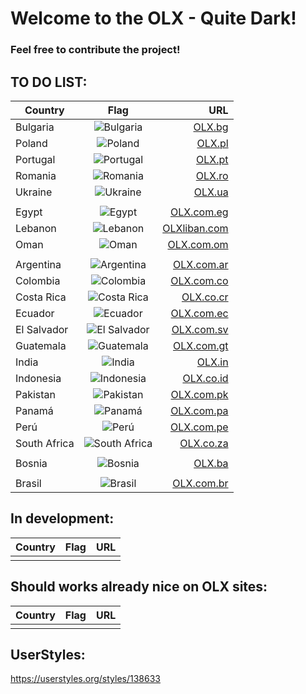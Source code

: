 # Welcome to the OLX - Quite Dark!

### Feel free to contribute the project!

## TO DO LIST:
| Country                 | Flag                                                                                                                                    | URL                                                 |
| ----------------------- |:---------------------------------------------------------------------------------------------------------------------------------------:| ---------------------------------------------------:|
| Bulgaria                | ![Bulgaria](https://raw.githubusercontent.com/stevenrskelton/flag-icon/master/png/16/country-4x3/bg.png "Bulgaria")                     | [OLX.bg](https://www.olx.bg "Bulgaria")             |
| Poland                  | ![Poland](https://raw.githubusercontent.com/stevenrskelton/flag-icon/master/png/16/country-4x3/pl.png "Poland")                         | [OLX.pl](https://www.olx.pl "Poland")               |
| Portugal                | ![Portugal](https://raw.githubusercontent.com/stevenrskelton/flag-icon/master/png/16/country-4x3/pt.png "Portugal")                     | [OLX.pt](https://www.olx.pt "Portugal")             |
| Romania                 | ![Romania](https://raw.githubusercontent.com/stevenrskelton/flag-icon/master/png/16/country-4x3/ru.png "Romania")                       | [OLX.ro](https://www.olx.ro "Romania")              |
| Ukraine                 | ![Ukraine](https://raw.githubusercontent.com/stevenrskelton/flag-icon/master/png/16/country-4x3/ua.png "Ukraine")                       | [OLX.ua](https://www.olx.ua "Ukraine")              |
| | | |
| Egypt                   | ![Egypt](https://raw.githubusercontent.com/stevenrskelton/flag-icon/master/png/16/country-4x3/eg.png "Egypt")                           | [OLX.com.eg](https://www.olx.com.eg "Egypt")        |
| Lebanon                 | ![Lebanon](https://raw.githubusercontent.com/stevenrskelton/flag-icon/master/png/16/country-4x3/li.png "Lebanon")                       | [OLXliban.com](https://olxliban.com "Lebanon")      |
| Oman                    | ![Oman](https://raw.githubusercontent.com/stevenrskelton/flag-icon/master/png/16/country-4x3/om.png "Oman OLX.com.om")                  | [OLX.com.om](https://www.olx.com.om "Oman")         |
| | | |
|Argentina                | ![Argentina](https://raw.githubusercontent.com/stevenrskelton/flag-icon/master/png/16/country-4x3/ar.png "Argentina")                   | [OLX.com.ar](http://www.olx.com.ar "Argentina")     |
|Colombia                 | ![Colombia](https://raw.githubusercontent.com/stevenrskelton/flag-icon/master/png/16/country-4x3/co.png "Colombia")                     | [OLX.com.co](http://www.olx.com.co "Colombia")      |
|Costa Rica               | ![Costa Rica](https://raw.githubusercontent.com/stevenrskelton/flag-icon/master/png/16/country-4x3/cr.png "Costa Rica")                 | [OLX.co.cr](http://www.olx.co.cr "Costa Rica")      |
|Ecuador                  | ![Ecuador](https://raw.githubusercontent.com/stevenrskelton/flag-icon/master/png/16/country-4x3/ec.png "Ecuador")                       | [OLX.com.ec](http://www.olx.com.ec "Ecuador")       |
|El Salvador              | ![El Salvador ](https://raw.githubusercontent.com/stevenrskelton/flag-icon/master/png/16/country-4x3/sv.png "El Salvador")              | [OLX.com.sv](http://www.olx.com.sv "El Salvador")   |
|Guatemala                | ![Guatemala](https://raw.githubusercontent.com/stevenrskelton/flag-icon/master/png/16/country-4x3/gt.png "Guatemala")                   | [OLX.com.gt](http://www.olx.com.gt "Guatemala")     |
|India                    | ![India](https://raw.githubusercontent.com/stevenrskelton/flag-icon/master/png/16/country-4x3/in.png "India")                           | [OLX.in](http://www.olx.in "India")                 |
|Indonesia                | ![Indonesia](https://raw.githubusercontent.com/stevenrskelton/flag-icon/master/png/16/country-4x3/id.png "Indonesia")                   | [OLX.co.id](http://www.olx.co.id "Indonesia")       |
|Pakistan                 | ![Pakistan](https://raw.githubusercontent.com/stevenrskelton/flag-icon/master/png/16/country-4x3/pk.png "Pakistan")                     | [OLX.com.pk](http://www.olx.com.pk "Pakistan")      |
|Panamá                   | ![Panamá](https://raw.githubusercontent.com/stevenrskelton/flag-icon/master/png/16/country-4x3/pa.png "Panamá")                         | [OLX.com.pa](http://www.olx.com.pa "Panamá")        |
|Perú                     | ![Perú](https://raw.githubusercontent.com/stevenrskelton/flag-icon/master/png/16/country-4x3/pe.png "Perú")                             | [OLX.com.pe](http://www.olx.com.pe "Perú")          |
|South Africa             | ![South Africa](https://raw.githubusercontent.com/stevenrskelton/flag-icon/master/png/16/country-4x3/za.png "South Africa")             | [OLX.co.za](https://www.olx.co.za "South Africa")   |
| | | |
|Bosnia                   | ![Bosnia](https://raw.githubusercontent.com/stevenrskelton/flag-icon/master/png/16/country-4x3/ba.png "Bosnia")                         | [OLX.ba](http://www.olx.ba "Bosnia")             
| | | |
|Brasil                   | ![Brasil](https://raw.githubusercontent.com/stevenrskelton/flag-icon/master/png/16/country-4x3/br.png "Brasil")                         | [OLX.com.br](http://www.olx.com.br "Brasil")        |

## In development:

| Country                 | Flag                                                                                                                                    | URL                                                 |
| ----------------------- |:---------------------------------------------------------------------------------------------------------------------------------------:| ---------------------------------------------------:|
| | | |

## Should works already nice on OLX sites:

| Country                 | Flag                                                                                                                                    | URL                                                 |
| ----------------------- |:---------------------------------------------------------------------------------------------------------------------------------------:| ---------------------------------------------------:|
| | | |

## UserStyles:
https://userstyles.org/styles/138633
